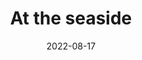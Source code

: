 ---
date: 2022-08-17
title: At the seaside
description: A placeholder for the “At the seaside” photo album
album: https://narayanan.co/at-the-seaside/
thumbnail: https://narayanan.co/content/images/2022/08/IMG_7697-2.jpeg
thumbnail_layout: portrait
---